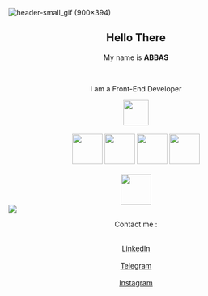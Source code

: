 ![header-small_gif (900×394)](https://github.com/abbasbayat0/abbasbayat0/assets/120355368/e708bd4a-852f-469a-823a-b735d7133652)

<h2 align= "center">Hello There</h2>
<p align= "center">My name is <strong>ABBAS</strong></p>
<br>
<p align= "center">I am a Front-End Developer</p>
<div align= "center">
<img src="https://github.com/abbasbayat0/abbasbayat0/assets/120355368/aae14b76-46a0-4190-bc0e-8e9910c071c5" style = "width: 50px">
</div>
<br>
<div align= "center">
  <img src="https://github.com/abbasbayat0/abbasbayat0/assets/120355368/bf7aabdc-2ba5-4fd4-a48f-eaffa44e5f77" style = "width: 60px">
  <img src="https://github.com/abbasbayat0/abbasbayat0/assets/120355368/901a88a1-b6c8-42d7-93e6-2a38839b25b2" style = "width: 60px">
  <img src="https://github.com/abbasbayat0/abbasbayat0/assets/120355368/e5d9239a-94b3-4466-9106-ef1bfdfa0215" style = "width: 60px">
  <img src="https://github.com/abbasbayat0/abbasbayat0/assets/120355368/9b68abe9-eabb-40be-b31a-e363519614f8" style = "width: 60px">
</div>
<br>
<div align= "center">
<img src="https://github.com/abbasbayat0/abbasbayat0/assets/120355368/2d719da4-7f05-47f2-9cc2-dcc615f3961f" style = "width: 60px">
</div>
<img src="https://github.com/abbasbayat0/abbasbayat0/assets/120355368/7cede4fe-7088-4b76-9e28-f9e42dac3205">
<p align= "center">Contact me :</p>
<div align= "center">
  <br>
  <a href="https://www.linkedin.com/in/abbasbayat" target="_blank">
    LinkedIn
  </a>
  <br>
  <br>
  <a href="https://t.me/abbasbayat" target="_blank">
    Telegram
  </a>
  <br>
  <br>
  <a href="https://www.instagram.com/abbasbayat0" target="_blank">
    Instagram
  </a>
</div>

